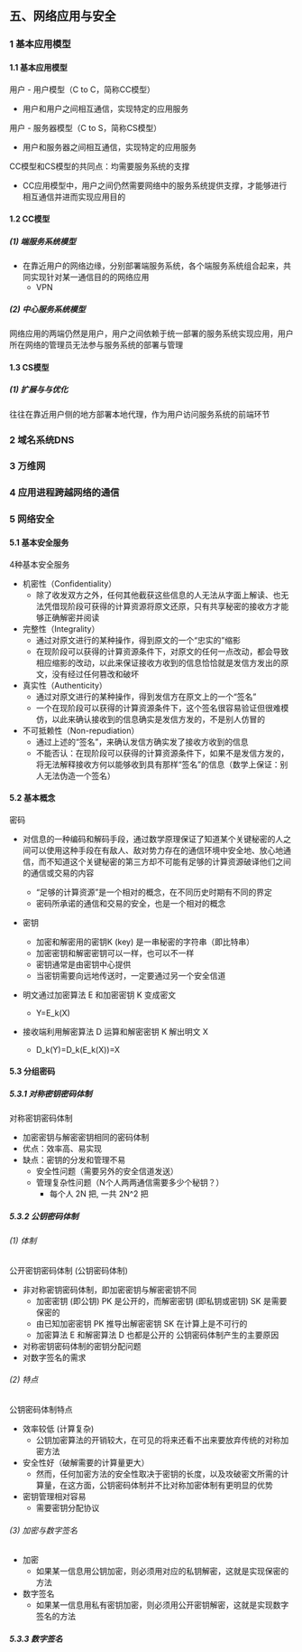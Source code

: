 ## 五、网络应用与安全

### 1 基本应用模型

#### 1.1 基本应用模型

用户 - 用户模型（C to C，简称CC模型）
- 用户和用户之间相互通信，实现特定的应用服务

用户 - 服务器模型（C to S，简称CS模型）
- 用户和服务器之间相互通信，实现特定的应用服务

CC模型和CS模型的共同点：均需要服务系统的支撑
- CC应用模型中，用户之间仍然需要网络中的服务系统提供支撑，才能够进行相互通信并进而实现应用目的

#### 1.2 CC模型

##### (1) 端服务系统模型

- 在靠近用户的网络边缘，分别部署端服务系统，各个端服务系统组合起来，共同实现针对某一通信目的的网络应用
  - VPN 


##### (2) 中心服务系统模型

网络应用的两端仍然是用户，用户之间依赖于统一部署的服务系统实现应用，用户所在网络的管理员无法参与服务系统的部署与管理

#### 1.3 CS模型

##### (1) 扩展与与优化

往往在靠近用户侧的地方部署本地代理，作为用户访问服务系统的前端环节

### 2 域名系统DNS

### 3 万维网

### 4 应用进程跨越网络的通信

### 5 网络安全

#### 5.1 基本安全服务

4种基本安全服务
- 机密性（Confidentiality）
  - 除了收发双方之外，任何其他截获这些信息的人无法从字面上解读、也无法凭借现阶段可获得的计算资源将原文还原，只有共享秘密的接收方才能够正确解密并阅读 
- 完整性（Integrality）
  - 通过对原文进行的某种操作，得到原文的一个“忠实的”缩影
  - 在现阶段可以获得的计算资源条件下，对原文的任何一点改动，都会导致相应缩影的改动，以此来保证接收方收到的信息恰恰就是发信方发出的原文，没有经过任何篡改和破坏
- 真实性（Authenticity）
  - 通过对原文进行的某种操作，得到发信方在原文上的一个“签名”
  - 一个在现阶段可以获得的计算资源条件下，这个签名很容易验证但很难模仿，以此来确认接收到的信息确实是发信方发的，不是别人仿冒的 
- 不可抵赖性（Non-repudiation）
  - 通过上述的“签名”，来确认发信方确实发了接收方收到的信息
  - 不能否认：在现阶段可以获得的计算资源条件下，如果不是发信方发的，将无法解释接收方何以能够收到具有那样“签名”的信息（数学上保证：别人无法伪造一个签名） 

#### 5.2 基本概念

密码
- 对信息的一种编码和解码手段，通过数学原理保证了知道某个关键秘密的人之间可以使用这种手段在有敌人、敌对势力存在的通信环境中安全地、放心地通信，而不知道这个关键秘密的第三方却不可能有足够的计算资源破译他们之间的通信或交易的内容
  - “足够的计算资源”是一个相对的概念，在不同历史时期有不同的界定
  - 密码所承诺的通信和交易的安全，也是一个相对的概念

- 密钥
  - 加密和解密用的密钥K (key) 是一串秘密的字符串（即比特串）
  - 加密密钥和解密密钥可以一样，也可以不一样
  - 密钥通常是由密钥中心提供
  - 当密钥需要向远地传送时，一定要通过另一个安全信道
- 明文通过加密算法 E  和加密密钥 K  变成密文
  - Y=E_k(X)
- 接收端利用解密算法 D 运算和解密密钥 K 解出明文 X
  - D_k(Y)=D_k(E_k(X))=X

#### 5.3 分组密码

##### 5.3.1 对称密钥密码体制

对称密钥密码体制
- 加密密钥与解密密钥相同的密码体制
- 优点：效率高、易实现
- 缺点：密钥的分发和管理不易
  - 安全性问题（需要另外的安全信道发送）
  - 管理复杂性问题（N个人两两通信需要多少个秘钥？）
    - 每个人 2N 把, 一共 2N^2 把 


##### 5.3.2 公钥密码体制

###### (1) 体制

公开密钥密码体制 (公钥密码体制)
- 非对称密钥密码体制，即加密密钥与解密密钥不同
  - 加密密钥 (即公钥) PK 是公开的，而解密密钥 (即私钥或密钥) SK 是需要保密的
  - 由已知加密密钥 PK 推导出解密密钥 SK 在计算上是不可行的
  - 加密算法 E 和解密算法 D 也都是公开的
公钥密码体制产生的主要原因
- 对称密钥密码体制的密钥分配问题
- 对数字签名的需求

###### (2) 特点

公钥密码体制特点
- 效率较低 (计算复杂)
  - 公钥加密算法的开销较大，在可见的将来还看不出来要放弃传统的对称加密方法
- 安全性好（破解需要的计算量更大）
  - 然而，任何加密方法的安全性取决于密钥的长度，以及攻破密文所需的计算量，在这方面，公钥密码体制并不比对称加密体制有更明显的优势
- 密钥管理相对容易
  - 需要密钥分配协议

###### (3) 加密与数字签名

- 加密
  - 如果某一信息用公钥加密，则必须用对应的私钥解密，这就是实现保密的方法
- 数字签名
  - 如果某一信息用私有密钥加密，则必须用公开密钥解密，这就是实现数字签名的方法

##### 5.3.3 数字签名










